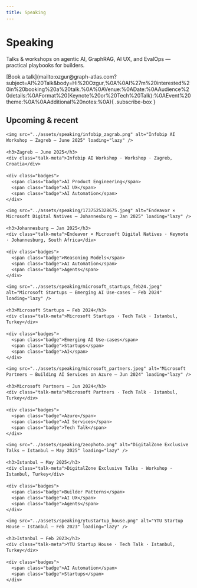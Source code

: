 ```yaml
---
title: Speaking
---
```


<div class="page-speaking" markdown="1">

# Speaking

Talks & workshops on agentic AI, GraphRAG, AI UX, and EvalOps — practical playbooks for builders.

<div class="speaking-cta" markdown="1">
[Book a talk](mailto:ozgur@graph-atlas.com?subject=AI%20Talk&body=Hi%20Ozgur,%0A%0AI%27m%20interested%20in%20booking%20a%20talk.%0A%0AVenue:%0ADate:%0AAudience%20details:%0AFormat%20(Keynote%20or%20Tech%20Talk):%0AEvent%20theme:%0A%0AAdditional%20notes:%0A){ .subscribe-box }
</div>

## Upcoming & recent

<div class="talk-grid">
  <!-- DUPLICATE this .talk-card per event -->
  <div class="talk-card"
       data-date="2025-06-15"
       data-year="2025"
       data-type="Workshop"
       data-location="Zagreb, HR"
       data-tags="AI Product Engineering,AI UX,AI Automation">

    <img src="../assets/speaking/infobip_zagrab.png" alt="Infobip AI Workshop — Zagreb — June 2025" loading="lazy" />

    <h3>Zagreb — June 2025</h3>
    <div class="talk-meta">Infobip AI Workshop · Workshop · Zagreb, Croatia</div>

    <div class="badges">
      <span class="badge">AI Product Engineering</span>
      <span class="badge">AI UX</span>
      <span class="badge">AI Automation</span>
    </div>

  </div>

  <div class="talk-card"
       data-date="2025-01-20"
       data-year="2025"
       data-type="Keynote"
       data-location="Johannesburg, ZA"
       data-tags="Reasoning Models,AI Automation,Agents">

    <img src="../assets/speaking/1737525328675.jpeg" alt="Endeavor × Microsoft Digital Natives — Johannesburg — Jan 2025" loading="lazy" />

    <h3>Johannesburg — Jan 2025</h3>
    <div class="talk-meta">Endeavor × Microsoft Digital Natives · Keynote · Johannesburg, South Africa</div>

    <div class="badges">
      <span class="badge">Reasoning Models</span>
      <span class="badge">AI Automation</span>
      <span class="badge">Agents</span>
    </div>

  </div>

  <div class="talk-card"
       data-date="2024-02-01"
       data-year="2024"
       data-type="Tech Talk"
       data-location="Istanbul, TR"
       data-tags="Emerging AI Use-cases,Startups,AI">

    <img src="../assets/speaking/microsoft_startups_feb24.jpeg" alt="Microsoft Startups — Emerging AI Use-cases — Feb 2024" loading="lazy" />

    <h3>Microsoft Startups — Feb 2024</h3>
    <div class="talk-meta">Microsoft Startups · Tech Talk · Istanbul, Turkey</div>

    <div class="badges">
      <span class="badge">Emerging AI Use-cases</span>
      <span class="badge">Startups</span>
      <span class="badge">AI</span>
    </div>

  </div>

  <div class="talk-card"
       data-date="2024-06-01"
       data-year="2024"
       data-type="Tech Talk"
       data-location="Istanbul, TR"
       data-tags="Azure,AI Services,Tech Talk">

    <img src="../assets/speaking/microsoft_partners.jpeg" alt="Microsoft Partners — Building AI Services on Azure — Jun 2024" loading="lazy" />

    <h3>Microsoft Partners — Jun 2024</h3>
    <div class="talk-meta">Microsoft Partners · Tech Talk · Istanbul, Turkey</div>

    <div class="badges">
      <span class="badge">Azure</span>
      <span class="badge">AI Services</span>
      <span class="badge">Tech Talk</span>
    </div>

  </div>

  <div class="talk-card"
       data-date="2025-05-27"
       data-year="2025"
       data-type="Tech Talk"
       data-location="Istanbul, TR"
       data-tags="Builder Patterns,AI UX,Agents">

    <img src="../assets/speaking/zeophoto.png" alt="DigitalZone Exclusive Talks — Istanbul — May 2025" loading="lazy" />

    <h3>Istanbul — May 2025</h3>
    <div class="talk-meta">DigitalZone Exclusive Talks · Workshop · Istanbul, Turkey</div>

    <div class="badges">
      <span class="badge">Builder Patterns</span>
      <span class="badge">AI UX</span>
      <span class="badge">Agents</span>
    </div>

  </div>

  <div class="talk-card"
       data-date="2023-02-01"
       data-year="2023"
       data-type="Tech Talk"
       data-location="Istanbul, TR"
       data-tags="AI Automation,Startups">

    <img src="../assets/speaking/ytustartup_house.png" alt="YTU Startup House — Istanbul — Feb 2023" loading="lazy" />

    <h3>Istanbul — Feb 2023</h3>
    <div class="talk-meta">YTU Startup House · Tech Talk · Istanbul, Turkey</div>

    <div class="badges">
      <span class="badge">AI Automation</span>
      <span class="badge">Startups</span>
    </div>

  </div>

</div>

 </div>
